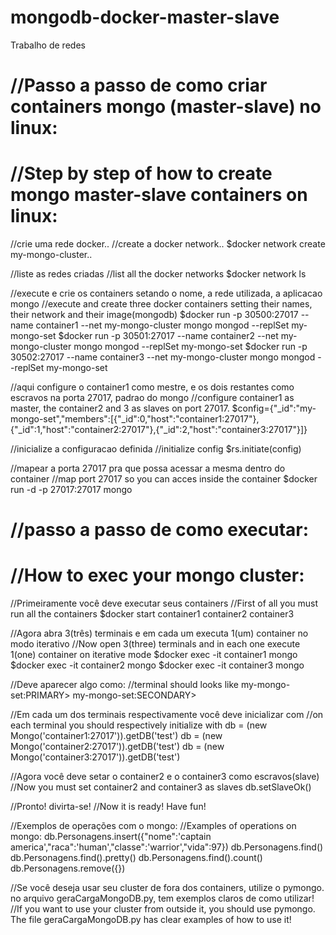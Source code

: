 # mongodb-docker-master-slave
Trabalho de redes

# //Passo a passo de como criar containers mongo (master-slave) no linux:<br>
# //Step by step of how to create mongo master-slave containers on linux:<br>
<p>
//crie uma rede docker..
//create a docker network..
$docker network create my-mongo-cluster..</p>

<p>
//liste as redes criadas
//list all the docker networks
$docker network ls</p>


//execute e crie os containers setando o nome, a rede utilizada, a aplicacao mongo
//execute and create three docker containers setting their names, their network and their image(mongodb)
$docker run -p 30500:27017 --name container1 --net my-mongo-cluster mongo mongod --replSet my-mongo-set
$docker run -p 30501:27017 --name container2 --net my-mongo-cluster mongo mongod --replSet my-mongo-set
$docker run -p 30502:27017 --name container3 --net my-mongo-cluster mongo mongod --replSet my-mongo-set

//aqui configure o container1 como mestre, e os dois restantes como escravos na porta 27017, padrao do mongo
//configure container1 as master, the container2 and 3 as slaves on port 27017.
$config={"_id":"my-mongo-set","members":[{"_id":0,"host":"container1:27017"},{"_id":1,"host":"container2:27017"},{"_id":2,"host":"container3:27017"}]}

//inicialize a configuracao definida
//initialize config
$rs.initiate(config)

//mapear a porta 27017 pra que possa acessar a mesma dentro do container 
//map port 27017 so you can acces inside the container
$docker run -d -p 27017:27017 mongo

# //passo a passo de como executar:
# //How to exec your mongo cluster:

//Primeiramente você deve executar seus containers
//First of all you must run all the containers
$docker start container1 container2 container3

//Agora abra 3(três) terminais e em cada um executa 1(um) container no modo iterativo
//Now open 3(three) terminals and in each one execute 1(one) container on iterative mode 
$docker exec -it container1 mongo
$docker exec -it container2 mongo
$docker exec -it container3 mongo

//Deve aparecer algo como:
//terminal should looks like
my-mongo-set:PRIMARY>
my-mongo-set:SECONDARY>

//Em cada um dos terminais respectivamente você deve inicializar com
//on each terminal you should respectively initialize with
db = (new Mongo('container1:27017')).getDB('test')
db = (new Mongo('container2:27017')).getDB('test')
db = (new Mongo('container3:27017')).getDB('test')

//Agora você deve setar o container2 e o container3 como escravos(slave)
//Now you must set container2 and container3 as slaves
db.setSlaveOk()

//Pronto! divirta-se!
//Now it is ready! Have fun!

//Exemplos de operações com o mongo:
//Examples of operations on mongo:
db.Personagens.insert({"nome":'captain america',"raca":'human',"classe":'warrior',"vida":97})
db.Personagens.find()
db.Personagens.find().pretty()
db.Personagens.find().count()
db.Personagens.remove({})

//Se você deseja usar seu cluster de fora dos containers, utilize o pymongo. no arquivo geraCargaMongoDB.py, tem exemplos claros de como utilizar!
//If you want to use your cluster from outside it, you should use pymongo. The file geraCargaMongoDB.py has clear examples of how to use it! 
